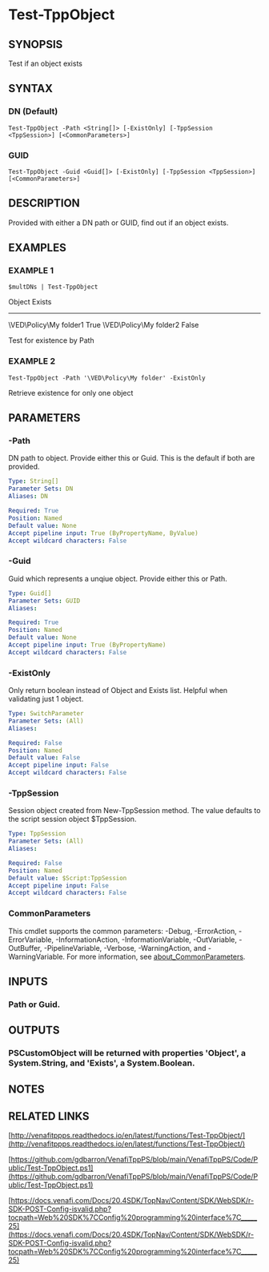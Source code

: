 # Test-TppObject

## SYNOPSIS
Test if an object exists

## SYNTAX

### DN (Default)
```
Test-TppObject -Path <String[]> [-ExistOnly] [-TppSession <TppSession>] [<CommonParameters>]
```

### GUID
```
Test-TppObject -Guid <Guid[]> [-ExistOnly] [-TppSession <TppSession>] [<CommonParameters>]
```

## DESCRIPTION
Provided with either a DN path or GUID, find out if an object exists.

## EXAMPLES

### EXAMPLE 1
```
$multDNs | Test-TppObject
```

Object                    Exists
--------                  -----
\VED\Policy\My folder1    True
\VED\Policy\My folder2    False

Test for existence by Path

### EXAMPLE 2
```
Test-TppObject -Path '\VED\Policy\My folder' -ExistOnly
```

Retrieve existence for only one object

## PARAMETERS

### -Path
DN path to object. 
Provide either this or Guid. 
This is the default if both are provided.

```yaml
Type: String[]
Parameter Sets: DN
Aliases: DN

Required: True
Position: Named
Default value: None
Accept pipeline input: True (ByPropertyName, ByValue)
Accept wildcard characters: False
```

### -Guid
Guid which represents a unqiue object. 
Provide either this or Path.

```yaml
Type: Guid[]
Parameter Sets: GUID
Aliases:

Required: True
Position: Named
Default value: None
Accept pipeline input: True (ByPropertyName)
Accept wildcard characters: False
```

### -ExistOnly
Only return boolean instead of Object and Exists list. 
Helpful when validating just 1 object.

```yaml
Type: SwitchParameter
Parameter Sets: (All)
Aliases:

Required: False
Position: Named
Default value: False
Accept pipeline input: False
Accept wildcard characters: False
```

### -TppSession
Session object created from New-TppSession method. 
The value defaults to the script session object $TppSession.

```yaml
Type: TppSession
Parameter Sets: (All)
Aliases:

Required: False
Position: Named
Default value: $Script:TppSession
Accept pipeline input: False
Accept wildcard characters: False
```

### CommonParameters
This cmdlet supports the common parameters: -Debug, -ErrorAction, -ErrorVariable, -InformationAction, -InformationVariable, -OutVariable, -OutBuffer, -PipelineVariable, -Verbose, -WarningAction, and -WarningVariable. For more information, see [about_CommonParameters](http://go.microsoft.com/fwlink/?LinkID=113216).

## INPUTS

### Path or Guid.
## OUTPUTS

### PSCustomObject will be returned with properties 'Object', a System.String, and 'Exists', a System.Boolean.
## NOTES

## RELATED LINKS

[http://venafitppps.readthedocs.io/en/latest/functions/Test-TppObject/](http://venafitppps.readthedocs.io/en/latest/functions/Test-TppObject/)

[https://github.com/gdbarron/VenafiTppPS/blob/main/VenafiTppPS/Code/Public/Test-TppObject.ps1](https://github.com/gdbarron/VenafiTppPS/blob/main/VenafiTppPS/Code/Public/Test-TppObject.ps1)

[https://docs.venafi.com/Docs/20.4SDK/TopNav/Content/SDK/WebSDK/r-SDK-POST-Config-isvalid.php?tocpath=Web%20SDK%7CConfig%20programming%20interface%7C_____25](https://docs.venafi.com/Docs/20.4SDK/TopNav/Content/SDK/WebSDK/r-SDK-POST-Config-isvalid.php?tocpath=Web%20SDK%7CConfig%20programming%20interface%7C_____25)

